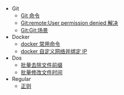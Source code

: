 - Git
  - [Git 命令](/other/git/git_operation.md "Git 命令")
  - [Git:remote:User permission denied 解决](/other/git/git_permission_denied.md "Git:remote:User permission denied 解决")
  - [Git:Git:场景](/other/git/git_orphan.md "Git:场景")
- Docker
  - [docker 常用命令](/other/docker/docker_usage.md "docker 常用命令")
  - [docker 自定义网络并绑定 IP](/other/docker/docker_customize_network_and_bind_ip.md "docker 自定义网络并绑定 IP")
- Dos
  - [批量去除文件前缀](/other/dos/dos_ren_prefix.md "批量去除文件前缀")
  - [批量修改文件时间](/other/dos/dos_modify_time.md "批量修改文件时间")
- Regular
  - [正则](/other/regular/reg.md "正则")